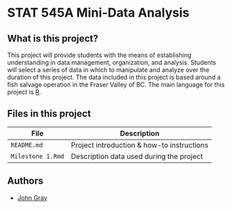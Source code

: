 
# STAT 545A Mini-Data Analysis

## What is this project?
 This project will provide students with the means of establishing understanding in data management, organization, and analysis. Students will select a series of data in which to manipulate and analyze over the duration of this project. The data included in this project is based around a fish salvage operation in the Fraser Valley of BC. The main language for this project is [R](https://www.r-project.org/).
 
## Files in this project
 | File | Description |
| ---  | ---         |
| `README.md`           | Project introduction & how-to instructions |
|`Milestone 1.Rmd`      | Description data used during the project   |

## Authors
  - [John Gray](https://github.com/jgray180)
